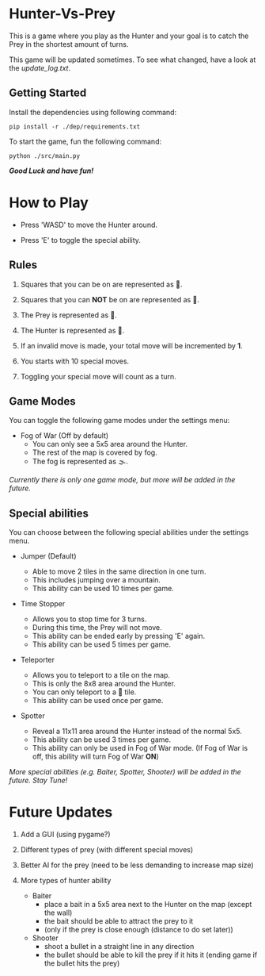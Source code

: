 # Hunter-Vs-Prey
This is a game where you play as the Hunter and your goal is to catch the Prey in the shortest amount of turns. 

This game will be updated sometimes. To see what changed, have a look at the *update_log.txt*.

## Getting Started
Install the dependencies using following command:

    pip install -r ./dep/requirements.txt

To start the game, fun the following command:

    python ./src/main.py

***Good Luck and have fun!***

# How to Play
* Press 'WASD' to move the Hunter around.

* Press 'E' to toggle the special ability.

## Rules
1. Squares that you can be on are represented as 🌳.

2. Squares that you can **NOT** be on are represented as 🗻.

3. The Prey is represented as 👨.

4. The Hunter is represented as 🦊.

5. If an invalid move is made, your total move will be incremented by **1**.

6. You starts with 10 special moves.

7. Toggling your special move will count as a turn.

## Game Modes
You can toggle the following game modes under the settings menu:

- Fog of War (Off by default)
    - You can only see a 5x5 area around the Hunter.
    - The rest of the map is covered by fog.
    - The fog is represented as 🌫️.

*Currently there is only one game mode, but more will be added in the future.*

## Special abilities

You can choose between the following special abilities under the settings menu.

- Jumper (Default)
    - Able to move 2 tiles in the same direction in one turn.
    - This includes jumping over a mountain.
    - This ability can be used 10 times per game.

- Time Stopper
    - Allows you to stop time for 3 turns.
    - During this time, the Prey will not move.
    - This ability can be ended early by pressing 'E' again.
    - This ability can be used 5 times per game.

- Teleporter
    - Allows you to teleport to a tile on the map.
    - This is only the 8x8 area around the Hunter.
    - You can only teleport to a 🌳 tile.
    - This ability can be used once per game.

- Spotter
    - Reveal a 11x11 area around the Hunter instead of the normal 5x5.
    - This ability can be used 3 times per game.
    - This ability can only be used in Fog of War mode. (If Fog of War is off, this ability will turn Fog of War **ON**)

*More special abilities (e.g. Baiter, Spotter, Shooter) will be added in the future. Stay Tune!*

# Future Updates

1. Add a GUI (using pygame?)

2. Different types of prey (with different special moves)

3. Better AI for the prey (need to be less demanding to increase map size)

4. More types of hunter ability
    - Baiter
        - place a bait in a 5x5 area next to the Hunter on the map (except the wall)
        - the bait should be able to attract the prey to it
        - (only if the prey is close enough (distance to do set later))
    - Shooter
        - shoot a bullet in a straight line in any direction
        - the bullet should be able to kill the prey if it hits it (ending game if the bullet hits the prey)